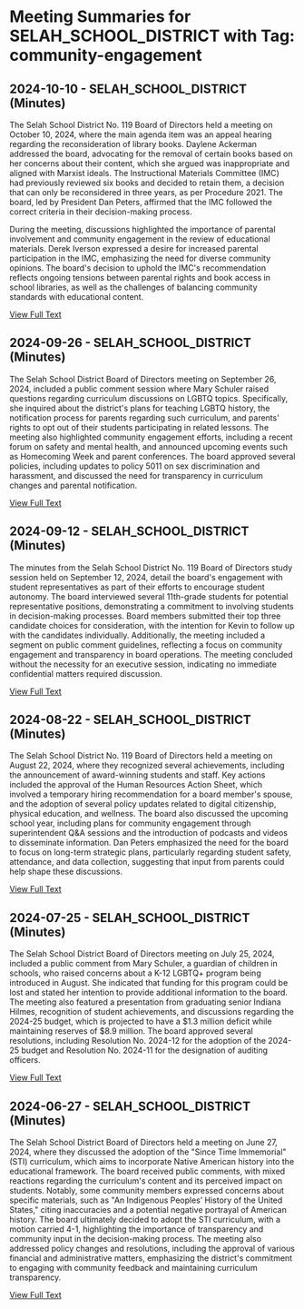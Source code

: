 # Meeting Summaries for SELAH_SCHOOL_DISTRICT with Tag: community-engagement

## 2024-10-10 - SELAH_SCHOOL_DISTRICT (Minutes)

The Selah School District No. 119 Board of Directors held a meeting on October 10, 2024, where the main agenda item was an appeal hearing regarding the reconsideration of library books. Daylene Ackerman addressed the board, advocating for the removal of certain books based on her concerns about their content, which she argued was inappropriate and aligned with Marxist ideals. The Instructional Materials Committee (IMC) had previously reviewed six books and decided to retain them, a decision that can only be reconsidered in three years, as per Procedure 2021. The board, led by President Dan Peters, affirmed that the IMC followed the correct criteria in their decision-making process.

During the meeting, discussions highlighted the importance of parental involvement and community engagement in the review of educational materials. Derek Iverson expressed a desire for increased parental participation in the IMC, emphasizing the need for diverse community opinions. The board's decision to uphold the IMC's recommendation reflects ongoing tensions between parental rights and book access in school libraries, as well as the challenges of balancing community standards with educational content.

[View Full Text](https://raw.githubusercontent.com/VoronoiPerspectives/WashingtonStateSchoolBoardExplorer/refs/heads/main/data/countries/usa/states/wa/counties/yakima/school_boards/selah_school_district/2024/2024-10-10-minutes.txt)

## 2024-09-26 - SELAH_SCHOOL_DISTRICT (Minutes)

The Selah School District Board of Directors meeting on September 26, 2024, included a public comment session where Mary Schuler raised questions regarding curriculum discussions on LGBTQ topics. Specifically, she inquired about the district's plans for teaching LGBTQ history, the notification process for parents regarding such curriculum, and parents' rights to opt out of their students participating in related lessons. The meeting also highlighted community engagement efforts, including a recent forum on safety and mental health, and announced upcoming events such as Homecoming Week and parent conferences. The board approved several policies, including updates to policy 5011 on sex discrimination and harassment, and discussed the need for transparency in curriculum changes and parental notification.

[View Full Text](https://raw.githubusercontent.com/VoronoiPerspectives/WashingtonStateSchoolBoardExplorer/refs/heads/main/data/countries/usa/states/wa/counties/yakima/school_boards/selah_school_district/2024/2024-09-26-minutes.txt)

## 2024-09-12 - SELAH_SCHOOL_DISTRICT (Minutes)

The minutes from the Selah School District No. 119 Board of Directors study session held on September 12, 2024, detail the board's engagement with student representatives as part of their efforts to encourage student autonomy. The board interviewed several 11th-grade students for potential representative positions, demonstrating a commitment to involving students in decision-making processes. Board members submitted their top three candidate choices for consideration, with the intention for Kevin to follow up with the candidates individually. Additionally, the meeting included a segment on public comment guidelines, reflecting a focus on community engagement and transparency in board operations. The meeting concluded without the necessity for an executive session, indicating no immediate confidential matters required discussion.

[View Full Text](https://raw.githubusercontent.com/VoronoiPerspectives/WashingtonStateSchoolBoardExplorer/refs/heads/main/data/countries/usa/states/wa/counties/yakima/school_boards/selah_school_district/2024/2024-09-12-minutes.txt)

## 2024-08-22 - SELAH_SCHOOL_DISTRICT (Minutes)

The Selah School District No. 119 Board of Directors held a meeting on August 22, 2024, where they recognized several achievements, including the announcement of award-winning students and staff. Key actions included the approval of the Human Resources Action Sheet, which involved a temporary hiring recommendation for a board member's spouse, and the adoption of several policy updates related to digital citizenship, physical education, and wellness. The board also discussed the upcoming school year, including plans for community engagement through superintendent Q&A sessions and the introduction of podcasts and videos to disseminate information. Dan Peters emphasized the need for the board to focus on long-term strategic plans, particularly regarding student safety, attendance, and data collection, suggesting that input from parents could help shape these discussions.

[View Full Text](https://raw.githubusercontent.com/VoronoiPerspectives/WashingtonStateSchoolBoardExplorer/refs/heads/main/data/countries/usa/states/wa/counties/yakima/school_boards/selah_school_district/2024/2024-08-22-minutes.txt)

## 2024-07-25 - SELAH_SCHOOL_DISTRICT (Minutes)

The Selah School District Board of Directors meeting on July 25, 2024, included a public comment from Mary Schuler, a guardian of children in schools, who raised concerns about a K-12 LGBTQ+ program being introduced in August. She indicated that funding for this program could be lost and stated her intention to provide additional information to the board. The meeting also featured a presentation from graduating senior Indiana Hilmes, recognition of student achievements, and discussions regarding the 2024-25 budget, which is projected to have a $1.3 million deficit while maintaining reserves of $8.9 million. The board approved several resolutions, including Resolution No. 2024-12 for the adoption of the 2024-25 budget and Resolution No. 2024-11 for the designation of auditing officers.

[View Full Text](https://raw.githubusercontent.com/VoronoiPerspectives/WashingtonStateSchoolBoardExplorer/refs/heads/main/data/countries/usa/states/wa/counties/yakima/school_boards/selah_school_district/2024/2024-07-25-minutes.txt)

## 2024-06-27 - SELAH_SCHOOL_DISTRICT (Minutes)

The Selah School District Board of Directors held a meeting on June 27, 2024, where they discussed the adoption of the "Since Time Immemorial" (STI) curriculum, which aims to incorporate Native American history into the educational framework. The board received public comments, with mixed reactions regarding the curriculum's content and its perceived impact on students. Notably, some community members expressed concerns about specific materials, such as "An Indigenous Peoples’ History of the United States," citing inaccuracies and a potential negative portrayal of American history. The board ultimately decided to adopt the STI curriculum, with a motion carried 4-1, highlighting the importance of transparency and community input in the decision-making process. The meeting also addressed policy changes and resolutions, including the approval of various financial and administrative matters, emphasizing the district's commitment to engaging with community feedback and maintaining curriculum transparency.

[View Full Text](https://raw.githubusercontent.com/VoronoiPerspectives/WashingtonStateSchoolBoardExplorer/refs/heads/main/data/countries/usa/states/wa/counties/yakima/school_boards/selah_school_district/2024/2024-06-27-minutes.txt)

